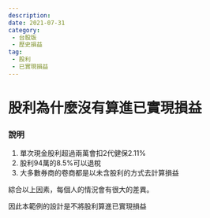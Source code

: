 ```yaml
---
description:
date: 2021-07-31
category:
 - 台股版
 - 歷史損益
tag:
 - 股利
 - 已實現損益
---
```


# 股利為什麼沒有算進已實現損益

### 說明
  1. 單次現金股利超過兩萬會扣2代健保2.11%
  2. 股利94萬的8.5%可以退稅
  3. 大多數券商的卷商都是以未含股利的方式去計算損益

  綜合以上因素，每個人的情況會有很大的差異。

  因此本範例的設計是不將股利算進已實現損益